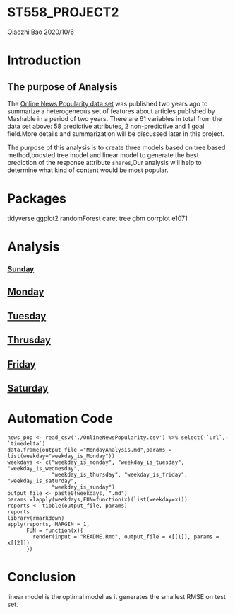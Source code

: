 ST558\_PROJECT2
================
Qiaozhi Bao
2020/10/6

# Introduction

## The purpose of Analysis

The [Online News Popularity data
set](%22https://archive.ics.uci.edu/ml/datasets/Online+News+Popularity%22)
was published two years ago to summarize a heterogeneous set of features
about articles published by Mashable in a period of two years. There are
61 variables in total from the data set above: 58 predictive attributes,
2 non-predictive and 1 goal field.More details and summarization will be
discussed later in this project.

The purpose of this analysis is to create three models based on tree based method,boosted tree model and linear model to generate the best prediction of the response attribute ``shares``,Our analysis will help to determine what kind of content would be most popular.

# Packages
tidyverse
ggplot2
randomForest
caret
tree
gbm
corrplot
e1071

# Analysis 
### [Sunday](weekday_is_sunday.md)
## [Monday](https://github.com/QIAOZHIBAO0104/ST558-Project2/blob/main/weekday_is_monday.md)
## [Tuesday](https://github.com/QIAOZHIBAO0104/ST558-Project2/blob/main/weekday_is_tuesday.md)
## [Thrusday](https://github.com/QIAOZHIBAO0104/ST558-Project2/blob/main/weekday_is_thursday.md)
## [Friday](https://github.com/QIAOZHIBAO0104/ST558-Project2/blob/main/weekday_is_friday.md)
## [Saturday](https://github.com/QIAOZHIBAO0104/ST558-Project2/blob/main/weekday_is_saturday.md)


# Automation Code
```{r}
news_pop <- read_csv('./OnlineNewsPopularity.csv') %>% select(-`url`,-`timedelta`)
data.frame(output_file ="MondayAnalysis.md",params = list(weekday="weekday_is_Monday"))
weekdays <- c("weekday_is_monday", "weekday_is_tuesday", "weekday_is_wednesday",
              "weekday_is_thursday", "weekday_is_friday", "weekday_is_saturday",
              "weekday_is_sunday")
output_file <- paste0(weekdays, ".md")
params =lapply(weekdays,FUN=function(x)(list(weekday=x)))
reports <- tibble(output_file, params)
reports
library(rmarkdown)
apply(reports, MARGIN = 1,
      FUN = function(x){
        render(input = "README.Rmd", output_file = x[[1]], params = x[[2]])
      })
```

# Conclusion
linear model is the optimal model as it generates the smallest RMSE on test set.

